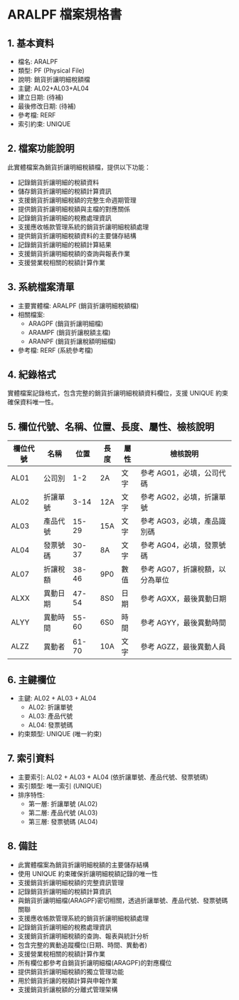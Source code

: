 # ARALPF 檔案規格書

## 1. 基本資料
- 檔名: ARALPF
- 類型: PF (Physical File)
- 說明: 銷貨折讓明細稅額檔
- 主鍵: AL02+AL03+AL04
- 建立日期: (待補)
- 最後修改日期: (待補)
- 參考檔: RERF
- 索引約束: UNIQUE

## 2. 檔案功能說明
此實體檔案為銷貨折讓明細稅額檔，提供以下功能：
- 記錄銷貨折讓明細的稅額資料
- 儲存銷貨折讓明細的稅額計算資訊
- 支援銷貨折讓明細稅額的完整生命週期管理
- 提供銷貨折讓明細稅額與主檔的對應關係
- 記錄銷貨折讓明細的稅務處理資訊
- 支援應收帳款管理系統的銷貨折讓明細稅額處理
- 提供銷貨折讓明細稅額資料的主要儲存結構
- 記錄銷貨折讓明細的稅額計算結果
- 支援銷貨折讓明細稅額的查詢與報表作業
- 支援營業稅相關的稅額計算作業

## 3. 系統檔案清單
- 主要實體檔: ARALPF (銷貨折讓明細稅額檔)
- 相關檔案: 
  - ARAGPF (銷貨折讓明細檔)
  - ARAMPF (銷貨折讓稅額主檔)
  - ARANPF (銷貨折讓稅額明細檔)
- 參考檔: RERF (系統參考檔)

## 4. 紀錄格式
實體檔案記錄格式，包含完整的銷貨折讓明細稅額資料欄位，支援 UNIQUE 約束確保資料唯一性。

## 5. 欄位代號、名稱、位置、長度、屬性、檢核說明
| 欄位代號 | 名稱 | 位置 | 長度 | 屬性 | 檢核說明 |
|----------|------|------|------|------|----------|
| AL01 | 公司別 | 1-2 | 2A | 文字 | 參考 AG01，必填，公司代碼 |
| AL02 | 折讓單號 | 3-14 | 12A | 文字 | 參考 AG02，必填，折讓單號 |
| AL03 | 產品代號 | 15-29 | 15A | 文字 | 參考 AG03，必填，產品識別碼 |
| AL04 | 發票號碼 | 30-37 | 8A | 文字 | 參考 AG04，必填，發票號碼 |
| AL07 | 折讓稅額 | 38-46 | 9P0 | 數值 | 參考 AG07，折讓稅額，以分為單位 |
| ALXX | 異動日期 | 47-54 | 8S0 | 日期 | 參考 AGXX，最後異動日期 |
| ALYY | 異動時間 | 55-60 | 6S0 | 時間 | 參考 AGYY，最後異動時間 |
| ALZZ | 異動者 | 61-70 | 10A | 文字 | 參考 AGZZ，最後異動人員 |

## 6. 主鍵欄位
- 主鍵: AL02 + AL03 + AL04
  - AL02: 折讓單號
  - AL03: 產品代號
  - AL04: 發票號碼
- 約束類型: UNIQUE (唯一約束)

## 7. 索引資料
- 主要索引: AL02 + AL03 + AL04 (依折讓單號、產品代號、發票號碼)
- 索引類型: 唯一索引 (UNIQUE)
- 排序特性: 
  - 第一層: 折讓單號 (AL02)
  - 第二層: 產品代號 (AL03)
  - 第三層: 發票號碼 (AL04)

## 8. 備註
- 此實體檔案為銷貨折讓明細稅額的主要儲存結構
- 使用 UNIQUE 約束確保折讓明細稅額記錄的唯一性
- 支援銷貨折讓明細稅額的完整資訊管理
- 記錄銷貨折讓明細的稅額計算資訊
- 與銷貨折讓明細檔(ARAGPF)密切相關，透過折讓單號、產品代號、發票號碼關聯
- 支援應收帳款管理系統的銷貨折讓明細稅額處理
- 記錄銷貨折讓明細的稅務處理資訊
- 支援銷貨折讓明細稅額的查詢、報表與統計分析
- 包含完整的異動追蹤欄位(日期、時間、異動者)
- 支援營業稅相關的稅額計算作業
- 所有欄位都參考自銷貨折讓明細檔(ARAGPF)的對應欄位
- 提供銷貨折讓明細稅額的獨立管理功能
- 用於銷貨折讓的稅額計算與申報作業
- 支援銷貨折讓稅額的分離式管理架構 